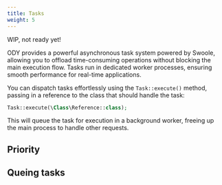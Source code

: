 ```yaml
---
title: Tasks
weight: 5
---
```


WIP, not ready yet!

ODY provides a powerful asynchronous task system powered by Swoole, allowing you to offload time-consuming operations 
without blocking the main execution flow. Tasks run in dedicated worker processes, ensuring smooth performance for 
real-time applications.

You can dispatch tasks effortlessly using the `Task::execute()` method, passing in a reference to the class that should 
handle the task:

```php
Task::execute(\Class\Reference::class);
```
This will queue the task for execution in a background worker, freeing up the main process to handle other requests.

## Priority 

## Queing tasks